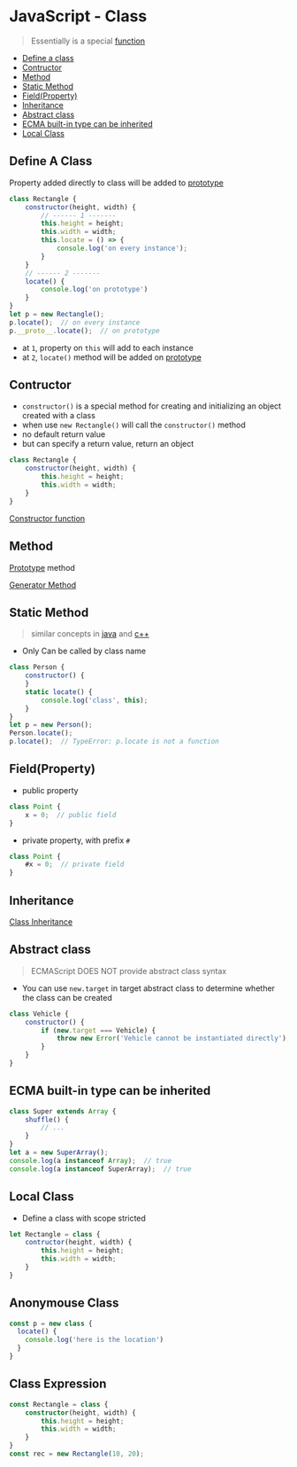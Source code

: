 # JavaScript - Class

> Essentially is a special [function](javascript-function.md)

* [Define a class](#define-a-class)
* [Contructor](#contructor)
* [Method](#method)
* [Static Method](#static-method)
* [Field(Property)](#field(property))
* [Inheritance](#inheritance)
* [Abstract class](#abstract-class)
* [ECMA built-in type can be inherited](#ecma-built-in-type-can-be-inherited)
* [Local Class](#local-class)

## Define A Class

Property added directly to class will be added to [prototype](javascript-three-prototype-concepts.md#prototype-property)

```js
class Rectangle {
    constructor(height, width) {
        // ------ 1 -------
        this.height = height;
        this.width = width;
        this.locate = () => {
            console.log('on every instance');
        }
    }
    // ------ 2 -------
    locate() {
        console.log('on prototype')
    }
}
let p = new Rectangle();
p.locate();  // on every instance
p.__proto__.locate();  // on prototype
```

- at `1`, property on `this` will add to each instance
- at `2`, `locate()` method will be added on [prototype](javascript-prototype.md)

## Contructor

- `constructor()` is a special method for creating and initializing an object created with a class
- when use `new Rectangle()` will call the `constructor()` method
- no default return value
- but can specify a return value, return an object

```js
class Rectangle {
    constructor(height, width) {
        this.height = height;
        this.width = width;
    }
}
```

[Constructor function](javascript-constructor.md)

## Method

[Prototype](javascript-prototype.md) method

[Generator Method](javascript-generator-function.md)

## Static Method

> similar concepts in [java](java-method.md#static-method) and [c++](c++-static-member.md)

- Only Can be called by class name

```js
class Person {
    constructor() {
    }
    static locate() {
        console.log('class', this);
    }
}
let p = new Person();
Person.locate();
p.locate();  // TypeError: p.locate is not a function
```

## Field(Property)

- public property

```js
class Point {
    x = 0;  // public field
}
```

- private property, with prefix `#`

```js
class Point {
    #x = 0;  // private field
}
```

## Inheritance

[Class Inheritance](javascript-inheritance.md)

## Abstract class

> ECMAScript DOES NOT provide abstract class syntax

- You can use `new.target` in target abstract class to determine whether the class can be created

```js
class Vehicle {
    constructor() {
        if (new.target === Vehicle) {
            throw new Error('Vehicle cannot be instantiated directly');
        }
    }
}
```

## ECMA built-in type can be inherited

```js
class Super extends Array {
    shuffle() {
        // ...
    }
}
let a = new SuperArray();
console.log(a instanceof Array);  // true
console.log(a instanceof SuperArray);  // true
```

## Local Class

- Define a class with scope stricted

```js
let Rectangle = class {
    contructor(height, width) {
        this.height = height;
        this.width = width;
    }
}
```

## Anonymouse Class

```js
const p = new class {
  locate() {
    console.log('here is the location')
  }
}
```

## Class Expression

```ts
const Rectangle = class {
    constructor(height, width) {
        this.height = height;
        this.width = width;
    }
}
const rec = new Rectangle(10, 20);
```
